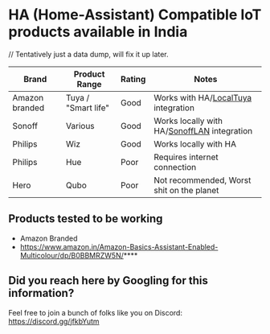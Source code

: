 # HA (Home-Assistant) Compatible IoT products available in India

// Tentatively just a data dump, will fix it up later.

| Brand          | Product Range       | Rating | Notes                                         |
| -------------- | ------------------- | ------ | --------------------------------------------- |
| Amazon branded | Tuya / "Smart life" | Good   | Works with HA/[LocalTuya] integration         |
| Sonoff         | Various             | Good   | Works locally with HA/[SonoffLAN] integration |
| Philips        | Wiz                 | Good   | Works locally with HA                         |
| Philips        | Hue                 | Poor   | Requires internet connection                  |
| Hero           | Qubo                | Poor   | Not recommended, Worst shit on the planet     |

[localtuya]: https://github.com/rospogrigio/localtuya
[SonoffLAN]: https://github.com/AlexxIT/SonoffLAN 

## Products tested to be working

- Amazon Branded
- https://www.amazon.in/Amazon-Basics-Assistant-Enabled-Multicolour/dp/B0BBMRZW5N/****


## Did you reach here by Googling for this information? 

Feel free to join a bunch of folks like you on Discord: https://discord.gg/jfkbYutm
